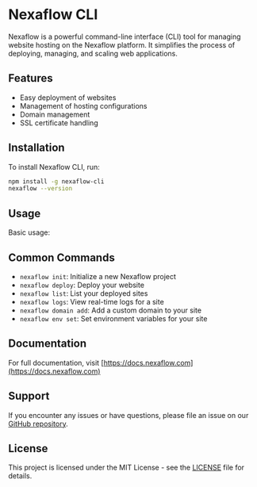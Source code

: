 # Nexaflow CLI

Nexaflow is a powerful command-line interface (CLI) tool for managing website hosting on the Nexaflow platform. It simplifies the process of deploying, managing, and scaling web applications.

## Features

- Easy deployment of websites
- Management of hosting configurations
- Domain management
- SSL certificate handling

## Installation

To install Nexaflow CLI, run:

```bash
npm install -g nexaflow-cli
nexaflow --version
```



## Usage

Basic usage:


## Common Commands

- `nexaflow init`: Initialize a new Nexaflow project
- `nexaflow deploy`: Deploy your website
- `nexaflow list`: List your deployed sites
- `nexaflow logs`: View real-time logs for a site
- `nexaflow domain add`: Add a custom domain to your site
- `nexaflow env set`: Set environment variables for your site



## Documentation

For full documentation, visit [https://docs.nexaflow.com](https://docs.nexaflow.com)

## Support

If you encounter any issues or have questions, please file an issue on our [GitHub repository](https://github.com/nexaflow/nexaflow-cli/issues).

## License

This project is licensed under the MIT License - see the [LICENSE](LICENSE) file for details.